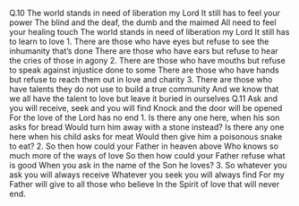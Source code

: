 Q.10	The world stands in need of liberation my Lord
		It still has to feel your power
		The blind and the deaf, the dumb and the maimed
		All need to feel your healing touch
		The world stands in need of liberation my Lord
		It still has to learn to love
	1.	There are those who have eyes but refuse to see 
		the inhumanity that’s done
		There are those who have ears but refuse to hear
		the cries of those in agony
	2.	There are those who have mouths but refuse to speak
		against injustice done to some
		There are those who have hands but refuse to reach
		them out in love and charity
	3.	There are those who have talents they do not
		use to build a true community
		And we know that we all have the talent to love
		but leave it buried in ourselves
Q.11	Ask and you will receive, seek and you will find
		Knock and the door will be opened
		For the love of the Lord has no end
	1.	Is there any one here, when his son asks for bread
		Would turn him away with a stone instead?
		Is there any one here when his child asks for meat
		Would then give him a poisonous snake to eat?
	2.	So then how could your Father in heaven above
		Who knows so much more of the ways of love
		So then how could your Father refuse what is good
		When you ask in the name of the Son he loves?
	3.	So whatever you ask you will always receive
		Whatever you seek you will always find
		For my Father will give to all those who believe
		In the Spirit of love that will never end.